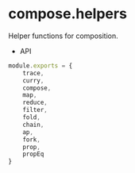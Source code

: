 # compose.helpers
Helper functions for composition.

* API
```js
module.exports = {
    trace,
    curry,
    compose,
    map,
    reduce,
    filter,
    fold,
    chain,
    ap,
    fork,
    prop,
    propEq
}
```
